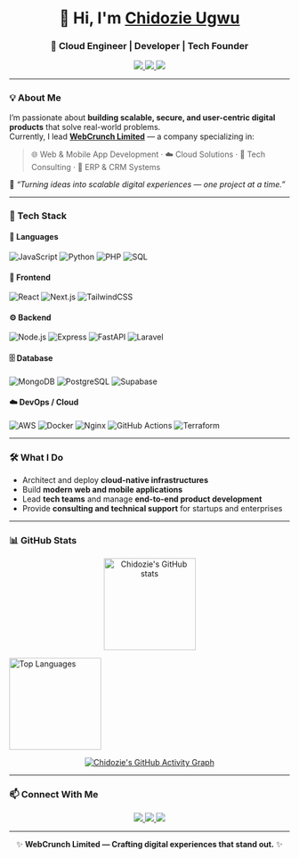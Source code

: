 <!--
**ChidozieUgwu/ChidozieUgwu** — Professional GitHub Profile README
-->

<h1 align="center">👋 Hi, I'm <a href="https://github.com/ChidozieUgwu">Chidozie Ugwu</a></h1>
<h3 align="center">🚀 Cloud Engineer | Developer | Tech Founder</h3>

<p align="center">
  <a href="https://www.linkedin.com/in/chidozie-ugwu-88313178">
    <img src="https://img.shields.io/badge/LinkedIn-Chidozie%20Ugwu-blue?style=flat-square&logo=linkedin">
  </a>
  <a href="mailto:chidozieintech@gmail.com">
    <img src="https://img.shields.io/badge/Email-chidozieintech%40gmail.com-red?style=flat-square&logo=gmail">
  </a>
  <a href="https://github.com/WebCrunchLimited">
    <img src="https://img.shields.io/badge/Organization-WebCrunch%20Limited-%230f387d?style=flat-square&logo=github">
  </a>
</p>

---

### 💡 About Me
I’m passionate about **building scalable, secure, and user-centric digital products** that solve real-world problems.  
Currently, I lead **[WebCrunch Limited](https://github.com/WebCrunchLimited)** — a company specializing in:
> 🌐 Web & Mobile App Development · ☁️ Cloud Solutions · 🧠 Tech Consulting · 💼 ERP & CRM Systems

💬 *“Turning ideas into scalable digital experiences — one project at a time.”*

---

### 🧰 Tech Stack

#### 🚀 Languages
![JavaScript](https://img.shields.io/badge/JavaScript-F7DF1E?style=flat-square&logo=javascript&logoColor=black)
![Python](https://img.shields.io/badge/Python-3776AB?style=flat-square&logo=python&logoColor=white)
![PHP](https://img.shields.io/badge/PHP-777BB4?style=flat-square&logo=php&logoColor=white)
![SQL](https://img.shields.io/badge/SQL-003B57?style=flat-square&logo=postgresql&logoColor=white)

#### 🎨 Frontend
![React](https://img.shields.io/badge/React-20232A?style=flat-square&logo=react&logoColor=61DAFB)
![Next.js](https://img.shields.io/badge/Next.js-000000?style=flat-square&logo=nextdotjs)
![TailwindCSS](https://img.shields.io/badge/TailwindCSS-06B6D4?style=flat-square&logo=tailwind-css&logoColor=white)

#### ⚙️ Backend
![Node.js](https://img.shields.io/badge/Node.js-43853D?style=flat-square&logo=node-dot-js&logoColor=white)
![Express](https://img.shields.io/badge/Express.js-404D59?style=flat-square)
![FastAPI](https://img.shields.io/badge/FastAPI-009688?style=flat-square&logo=fastapi&logoColor=white)
![Laravel](https://img.shields.io/badge/Laravel-FF2D20?style=flat-square&logo=laravel&logoColor=white)

#### 🗄️ Database
![MongoDB](https://img.shields.io/badge/MongoDB-4EA94B?style=flat-square&logo=mongodb&logoColor=white)
![PostgreSQL](https://img.shields.io/badge/PostgreSQL-316192?style=flat-square&logo=postgresql&logoColor=white)
![Supabase](https://img.shields.io/badge/Supabase-3ECF8E?style=flat-square&logo=supabase&logoColor=white)

#### ☁️ DevOps / Cloud
![AWS](https://img.shields.io/badge/AWS-FF9900?style=flat-square&logo=amazonaws&logoColor=white)
![Docker](https://img.shields.io/badge/Docker-2496ED?style=flat-square&logo=docker&logoColor=white)
![Nginx](https://img.shields.io/badge/Nginx-009639?style=flat-square&logo=nginx&logoColor=white)
![GitHub Actions](https://img.shields.io/badge/GitHub%20Actions-2088FF?style=flat-square&logo=githubactions&logoColor=white)
![Terraform](https://img.shields.io/badge/Terraform-623CE4?style=flat-square&logo=terraform&logoColor=white)

---

### 🛠️ What I Do
- Architect and deploy **cloud-native infrastructures**
- Build **modern web and mobile applications**
- Lead **tech teams** and manage **end-to-end product development**
- Provide **consulting and technical support** for startups and enterprises

---

### 📊 GitHub Stats

<p align="center">
  <!-- GitHub Stats -->
  <img 
    src="https://github-readme-stats.vercel.app/api?username=ChidozieUgwu&show_icons=true&include_all_commits=true&count_private=true&hide_border=true&theme=transparent" 
    alt="Chidozie's GitHub stats" 
    height="165" 
  />
  
  <!-- Top Languages -->
  <img 
    src="https://github-readme-stats.vercel.app/api/top-langs/?username=ChidozieUgwu&layout=compact&langs_count=6&hide_border=true&theme=transparent" 
    alt="Top Languages" 
    height="165" 
  />
</p>

<!-- Activity Graph (Shows 2025 commits clearly) -->
<p align="center">
  <a href="https://github.com/ChidozieUgwu">
    <img 
      src="https://github-readme-activity-graph.vercel.app/graph?username=ChidozieUgwu&theme=github-light&hide_border=true&radius=8" 
      alt="Chidozie's GitHub Activity Graph" 
    />
  </a>
</p>


---

### 📫 Connect With Me
<p align="center">
  <a href="https://www.linkedin.com/in/chidozie-ugwu-88313178">
    <img src="https://img.shields.io/badge/LinkedIn-Connect-blue?style=for-the-badge&logo=linkedin">
  </a>
  <a href="mailto:chidozieintech@gmail.com">
    <img src="https://img.shields.io/badge/Email-Contact%20Me-red?style=for-the-badge&logo=gmail">
  </a>
  <a href="https://github.com/WebCrunchLimited">
    <img src="https://img.shields.io/badge/WebCrunch-Limited-%230f387d?style=for-the-badge&logo=github">
  </a>
</p>

---

<p align="center">
  ✨ <b>WebCrunch Limited — Crafting digital experiences that stand out.</b> ✨
</p>
